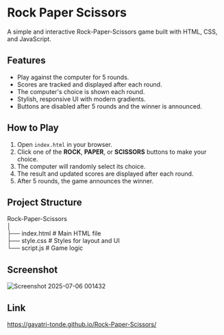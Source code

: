 # <b> Rock Paper Scissors</b>
A simple and interactive Rock-Paper-Scissors game built with HTML, CSS, and JavaScript.

## Features
- Play against the computer for 5 rounds.
- Scores are tracked and displayed after each round.
- The computer's choice is shown each round.
- Stylish, responsive UI with modern gradients.
- Buttons are disabled after 5 rounds and the winner is announced.

## How to Play
1. Open `index.html` in your browser.
2. Click one of the **ROCK**, **PAPER**, or **SCISSORS** buttons to make your choice.
3. The computer will randomly select its choice.
4. The result and updated scores are displayed after each round.
5. After 5 rounds, the game announces the winner.

## Project Structure
Rock-Paper-Scissors<br>
│<br>
├── index.html      # Main HTML file<br>
├── style.css       # Styles for layout and UI<br>
└── script.js       # Game logic<br>

## Screenshot
![Screenshot 2025-07-06 001432](https://github.com/user-attachments/assets/c7ed946a-4706-479f-b06a-aa5ce85cd846)

## Link
https://gayatri-tonde.github.io/Rock-Paper-Scissors/
